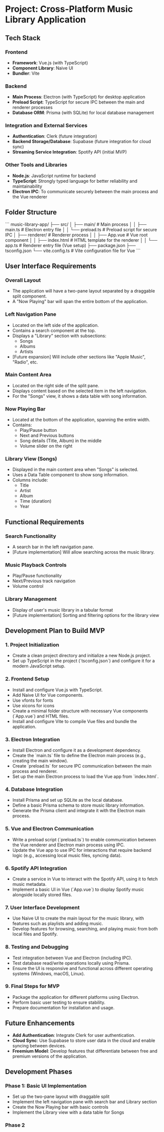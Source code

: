 # Project: Cross-Platform Music Library Application

## Tech Stack

### Frontend
- **Framework**: Vue.js (with TypeScript)
- **Component Library**: Naive UI
- **Bundler**: Vite

### Backend
- **Main Process**: Electron (with TypeScript) for desktop application
- **Preload Script**: TypeScript for secure IPC between the main and renderer processes
- **Database ORM**: Prisma (with SQLite) for local database management

### Integration and External Services
- **Authentication**: Clerk (future integration)
- **Backend Storage/Database**: Supabase (future integration for cloud sync)
- **Streaming Service Integration**: Spotify API (initial MVP)

### Other Tools and Libraries
- **Node.js**: JavaScript runtime for backend
- **TypeScript**: Strongly typed language for better reliability and maintainability
- **Electron IPC**: To communicate securely between the main process and the Vue renderer

## Folder Structure
\`\`\`
music-library-app/
├── src/
│   ├── main/          # Main process
│   │   ├── main.ts    # Electron entry file
│   │   └── preload.ts # Preload script for secure IPC
│   ├── renderer/      # Renderer process
│   │   ├── App.vue    # Vue root component
│   │   ├── index.html # HTML template for the renderer
│   │   └── app.ts     # Renderer entry file (Vue setup)
├── package.json
├── tsconfig.json
└── vite.config.ts     # Vite configuration file for Vue
\`\`\`

## User Interface Requirements

### Overall Layout
- The application will have a two-pane layout separated by a draggable split component.
- A "Now Playing" bar will span the entire bottom of the application.

### Left Navigation Pane
- Located on the left side of the application.
- Contains a search component at the top.
- Displays a "Library" section with subsections:
  - Songs
  - Albums
  - Artists
- [Future expansion] Will include other sections like "Apple Music", "Radio", etc.

### Main Content Area
- Located on the right side of the split pane.
- Displays content based on the selected item in the left navigation.
- For the "Songs" view, it shows a data table with song information.

### Now Playing Bar
- Located at the bottom of the application, spanning the entire width.
- Contains:
  - Play/Pause button
  - Next and Previous buttons
  - Song details (Title, Album) in the middle
  - Volume slider on the right

### Library View (Songs)
- Displayed in the main content area when "Songs" is selected.
- Uses a Data Table component to show song information.
- Columns include:
  - Title
  - Artist
  - Album
  - Time (duration)
  - Year

## Functional Requirements

### Search Functionality
- A search bar in the left navigation pane.
- [Future implementation] Will allow searching across the music library.

### Music Playback Controls
- Play/Pause functionality
- Next/Previous track navigation
- Volume control

### Library Management
- Display of user's music library in a tabular format
- [Future implementation] Sorting and filtering options for the library view

## Development Plan to Build MVP

### 1. Project Initialization
- Create a clean project directory and initialize a new Node.js project.
- Set up TypeScript in the project (\`tsconfig.json\`) and configure it for a modern JavaScript setup.

### 2. Frontend Setup
- Install and configure Vue.js with TypeScript.
- Add Naive UI for Vue components.
- Use vfonts for fonts
- Use xicons for icons
- Create a minimal folder structure with necessary Vue components (\`App.vue\`) and HTML files.
- Install and configure Vite to compile Vue files and bundle the application.

### 3. Electron Integration
- Install Electron and configure it as a development dependency.
- Create the \`main.ts\` file to define the Electron main process (e.g., creating the main window).
- Create \`preload.ts\` for secure IPC communication between the main process and renderer.
- Set up the main Electron process to load the Vue app from \`index.html\`.

### 4. Database Integration
- Install Prisma and set up SQLite as the local database.
- Define a basic Prisma schema to store music library information.
- Generate the Prisma client and integrate it with the Electron main process.

### 5. Vue and Electron Communication
- Write a preload script (\`preload.ts\`) to enable communication between the Vue renderer and Electron main process using IPC.
- Update the Vue app to use IPC for interactions that require backend logic (e.g., accessing local music files, syncing data).

### 6. Spotify API Integration
- Create a service in Vue to interact with the Spotify API, using it to fetch music metadata.
- Implement a basic UI in Vue (\`App.vue\`) to display Spotify music alongside locally stored files.

### 7. User Interface Development
- Use Naive UI to create the main layout for the music library, with features such as playlists and adding music.
- Develop features for browsing, searching, and playing music from both local files and Spotify.

### 8. Testing and Debugging
- Test integration between Vue and Electron (including IPC).
- Test database read/write operations locally using Prisma.
- Ensure the UI is responsive and functional across different operating systems (Windows, macOS, Linux).

### 9. Final Steps for MVP
- Package the application for different platforms using Electron.
- Perform basic user testing to ensure stability.
- Prepare documentation for installation and usage.

## Future Enhancements
- **Add Authentication**: Integrate Clerk for user authentication.
- **Cloud Sync**: Use Supabase to store user data in the cloud and enable syncing between devices.
- **Freemium Model**: Develop features that differentiate between free and premium versions of the application.

## Development Phases

### Phase 1: Basic UI Implementation
- Set up the two-pane layout with draggable split
- Implement the left navigation pane with search bar and Library section
- Create the Now Playing bar with basic controls
- Implement the Library view with a data table for Songs

### Phase 2
